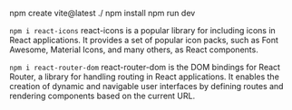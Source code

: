 npm create vite@latest ./
npm install
npm run dev

`npm i react-icons`
react-icons is a popular library for including icons in React applications. It provides a set of popular icon packs, such as Font Awesome, Material Icons, and many others, as React components.

`npm i react-router-dom`
react-router-dom is the DOM bindings for React Router, a library for handling routing in React applications. It enables the creation of dynamic and navigable user interfaces by defining routes and rendering components based on the current URL.